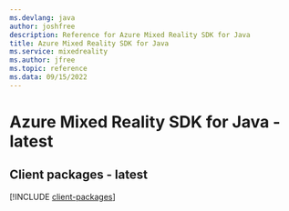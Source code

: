 ```yaml
---
ms.devlang: java
author: joshfree
description: Reference for Azure Mixed Reality SDK for Java
title: Azure Mixed Reality SDK for Java
ms.service: mixedreality
ms.author: jfree
ms.topic: reference
ms.data: 09/15/2022
---
```

# Azure Mixed Reality SDK for Java - latest

## Client packages - latest
[!INCLUDE [client-packages](mixed-reality-client-index.md)]